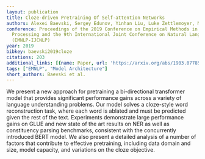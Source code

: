 ```yaml
---
layout: publication
title: Cloze-driven Pretraining Of Self-attention Networks
authors: Alexei Baevski, Sergey Edunov, Yinhan Liu, Luke Zettlemoyer, Michael Auli
conference: Proceedings of the 2019 Conference on Empirical Methods in Natural Language
  Processing and the 9th International Joint Conference on Natural Language Processing
  (EMNLP-IJCNLP)
year: 2019
bibkey: baevski2019cloze
citations: 203
additional_links: [{name: Paper, url: 'https://arxiv.org/abs/1903.07785'}]
tags: ["EMNLP", "Model Architecture"]
short_authors: Baevski et al.
---
```

We present a new approach for pretraining a bi-directional transformer model
that provides significant performance gains across a variety of language
understanding problems. Our model solves a cloze-style word reconstruction
task, where each word is ablated and must be predicted given the rest of the
text. Experiments demonstrate large performance gains on GLUE and new state of
the art results on NER as well as constituency parsing benchmarks, consistent
with the concurrently introduced BERT model. We also present a detailed
analysis of a number of factors that contribute to effective pretraining,
including data domain and size, model capacity, and variations on the cloze
objective.